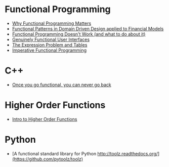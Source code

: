 Functional Programming
======================
* [Why Functional Programming Matters](http://www.cs.kent.ac.uk/people/staff/dat/miranda/whyfp90.pdf)
* [Functional Patterns in Domain Driven Design applied to Financial Models](http://www.infoq.com/presentations/functional-ddd-financial)
* [Functional Programming Doesn't Work (and what to do about it)](http://prog21.dadgum.com/54.html)
* [Genuinely Functional User Interfaces](http://haskell.cs.yale.edu/wp-content/uploads/2011/02/genuinely-functional-guis.pdf)
* [The Expression Problem and Tables](http://joelburget.com/the-expression-problem-and-tables/)
* [Imperative Functional Programming](http://www.cs.bham.ac.uk/~udr/papers/imperative-functional.pdf)

# C++
* [Once you go functional, you can never go back](http://zx.rs/5/Once-you-go-functional,-you-can-never-go-back/)

# Higher Order Functions
* [Intro to Higher Order Functions](http://comp-phil.blogspot.kr/2015/05/intro-to-higher-order-functions.html)

# Python
* [A functional standard library for Python http://toolz.readthedocs.org/](https://github.com/pytoolz/toolz)